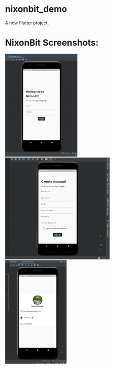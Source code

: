 # nixonbit_demo
A new Flutter project.

 # NixonBit Screenshots:
 <p float="left">
 <img src="https://github.com/sarkartanmay393/Flutter-basics/blob/main/Screenshots/NB.png" alt="loginUI" width="235"/>
 <img src="https://github.com/sarkartanmay393/Flutter-basics/blob/main/Screenshots/NB2.png" alt="signupUI" width="340"/>
 <img src="https://github.com/sarkartanmay393/Flutter-basics/blob/main/Screenshots/NB3.png" alt="profileUI" width="200"/>
</p>

